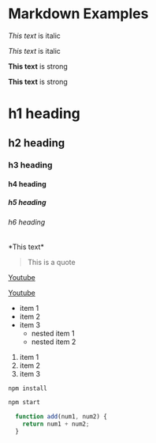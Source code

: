 # Markdown Examples

<!-- Italics -->
*This text* is italic

_This text_ is italic

<!-- strong -->
**This text** is strong

__This text__ is strong

<!-- headings -->
# h1 heading
## h2 heading
### h3 heading
#### h4 heading
##### h5 heading
###### h6 heading 

<!-- show special characters -->

\*This text\*

<!-- blockquote -->
> This is a quote

<!-- links -->
[Youtube](https://www.youtube.com)

[Youtube](https://www.youtube.com
"Youtube")

<!-- ul -->
* item 1
* item 2
* item 3
  * nested item 1
  * nested item 2

<!-- ol -->
1. item 1
1. item 2
1. item 3

<!-- github markdown -->

<!-- code blocks -->
```bash
npm install

npm start
```

```javascript
  function add(num1, num2) {
    return num1 + num2;
  }
```


